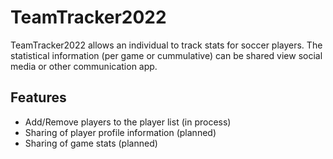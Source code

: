 # TeamTracker2022

TeamTracker2022 allows an individual to track stats for soccer players. The statistical information (per game or cummulative) can be shared view social media or other communication app.

## Features
* Add/Remove players to the player list (in process)
* Sharing of player profile information (planned)
* Sharing of game stats (planned)
